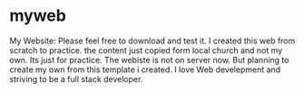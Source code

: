 # myweb
My Website: Please feel free to download and test it. I created this web from scratch to practice. the content just copied form local church and not my own. Its just for practice. The webiste is not on server now. But planning to create my own from this template i created. I love Web develepment and striving to be a full stack developer.
